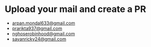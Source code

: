 # Upload your mail and create a PR 

<!-- prettier-ignore-start -->
- [arpan.mondal633@gmail.com](https://github.com/arpan-mondal)
- [prarikta937@gmail.com](https://github.com/rikta99)
- [nghoserobinhood@gmail.com](https://github.com/neelghosh1234)
- [sayanricky24@gmail.com](https://github.com/SayanRicky)

